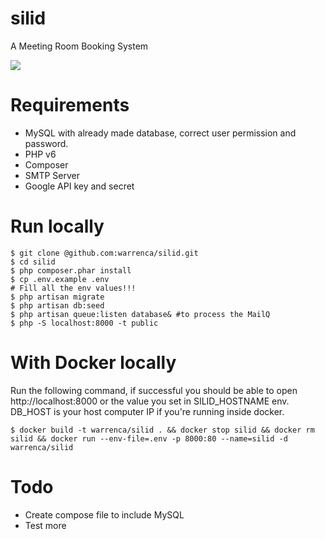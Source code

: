 # silid
A Meeting Room Booking System

<img src="https://raw.githubusercontent.com/warrenca/silid/master/public/images/silid-screenshot.jpg">

# Requirements
- MySQL with already made database, correct user permission and password.
- PHP v6
- Composer
- SMTP Server
- Google API key and secret

# Run locally
```
$ git clone @github.com:warrenca/silid.git
$ cd silid
$ php composer.phar install
$ cp .env.example .env
# Fill all the env values!!!
$ php artisan migrate
$ php artisan db:seed
$ php artisan queue:listen database& #to process the MailQ
$ php -S localhost:8000 -t public
```

# With Docker locally
Run the following command, if successful you should be able to open http://localhost:8000 or the value you set in SILID_HOSTNAME env. DB_HOST is your host computer IP if you're running inside docker.
```
$ docker build -t warrenca/silid . && docker stop silid && docker rm silid && docker run --env-file=.env -p 8000:80 --name=silid -d warrenca/silid
```

# Todo
- Create compose file to include MySQL
- Test more
